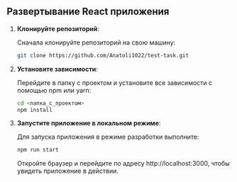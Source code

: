 ## Развертывание React приложения

1. **Клонируйте репозиторий**:

   Сначала клонируйте репозиторий на свою машину:
   ```bash
   git clone https://github.com/Anatoli1022/test-task.git
   ```

2. **Установите зависимости**:

   Перейдите в папку с проектом и установите все зависимости с помощью npm или yarn:
   ```bash
   cd <папка_с_проектом>
   npm install
   ```

3. **Запустите приложение в локальном режиме**:

   Для запуска приложения в режиме разработки выполните:
   ```bash
   npm run start
   ```

   Откройте браузер и перейдите по адресу http://localhost:3000, чтобы увидеть приложение в действии.


